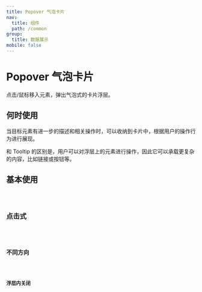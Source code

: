 ```yaml
---
title: Popover 气泡卡片
nav:
  title: 组件
  path: /common
group:
  title: 数据展示
mobile: false
---
```


# Popover 气泡卡片

点击/鼠标移入元素，弹出气泡式的卡片浮层。

## 何时使用

当目标元素有进一步的描述和相关操作时，可以收纳到卡片中，根据用户的操作行为进行展现。

和 Tooltip 的区别是，用户可以对浮层上的元素进行操作，因此它可以承载更复杂的内容，比如链接或按钮等。

## 基本使用

<code src="./demos/index1.tsx"/>

## 点击式

<code src="./demos/index2.tsx" />

## 不同方向

<code src="./demos/index3.tsx" />

## 浮层内关闭

<code src="./demos/index4.tsx" />

<API />
